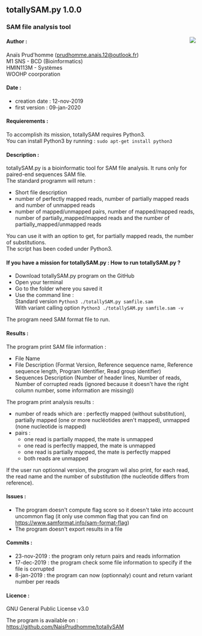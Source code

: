 
## totallySAM.py 1.0.0 
  ### SAM file analysis tool               

<img align=right src="https://img.shields.io/pypi/pyversions/3?color=caa6f7&logo=Python&logoColor=white&style=flat-square">

#### Author :
Anaïs Prud'homme (prudhomme.anais.12@outlook.fr) <br>
M1 SNS - BCD (Bioinformatics) <br>
HMIN113M - Systèmes <br>
WOOHP coorporation <br>
  
#### Date :
 - creation date : 12-nov-2019
 - first version : 09-jan-2020
  
#### Requierements :
To accomplish its mission, totallySAM requires Python3. <br>
You can install Python3 by running : `sudo apt-get install python3`
    
#### Description :
totallySAM.py is a bioinformatic tool for SAM file analysis. It runs only for paired-end sequences SAM file. <br>
The standard programm will return :
 - Short file description
 - number of perfectly mapped reads, number of partially mapped reads and number of unmapped reads
 - number of mapped/unmapped pairs, number of mapped/mapped reads, number of partially_mapped/mapped reads and the number of partially_mapped/unmapped reads
    
You can use it with an option to get, for partially mapped reads, the number of substitutions. <br>
The script has been coded under Python3.
 
#### If you have a mission for totallySAM.py : How to run totallySAM.py ?
 - Download totallySAM.py program on the GitHub
 -  Open your terminal
 -  Go to the folder where you saved it
 -  Use the command line : <br>
    Standard version
    ` Python3 ./totallySAM.py samfile.sam ` <br>
    With variant calling option
    ` Python3 ./totallySAM.py samfile.sam -v `
    
 The program need SAM format file to run.
	
#### Results :
The program print SAM file information :
 - File Name
 - File Description (Format Version, Reference sequence name, Reference sequence length, Program Identifier, Read group identifier)
 - Sequences Description (Number of header lines, Number of reads, Number of corrupted reads (ignored because it doesn't have the right column number, some information are missing))
			
The program print analysis results : 
 - number of reads which are : perfectly mapped (without substitution), partially mapped (one or more nucléotides aren't mapped), unmapped (none nucleotide is mapped)
 - pairs :
	 - one read is partially mapped, the mate is unmapped
	 - one read is perfectly mapped, the mate is unmapped
	 -  one read is partially mapped, the mate is perfectly mapped
	 - both reads are unmapped
			
If the user run optionnal version, the program wil also print, for each read, the read name and the number of substitution (the nucleotide differs from reference).
	
    
#### Issues : 
 - The program doesn't compute flag score so it doesn't take into account uncommon flag (it only use common flag that you can find on https://www.samformat.info/sam-format-flag)
 - The program doesn't export results in a file 
  
#### Commits :
 - 23-nov-2019 : the program only return pairs and reads information
 - 17-dec-2019 : the program check some file information to specify if the file is corrupted
 -  8-jan-2019 : the program can now (optionnaly) count and return variant number per reads
  
#### Licence :
GNU General Public License v3.0
	

The program is available on : https://github.com/NaisPrudhomme/totallySAM
